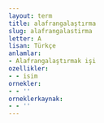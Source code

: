 ```yaml
---
layout: term
title: alafrangalaştırma
slug: alafrangalastirma
letter: A
lisan: Türkçe
anlamlar:
- Alafrangalaştırmak işi
ozellikler:
- - isim
ornekler:
- - ''
orneklerkaynak:
- - ''
---
```

